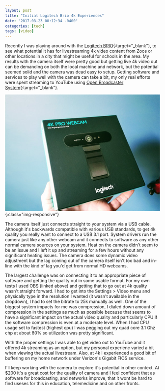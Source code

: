 ```yaml
---
layout: post
title: "Initial Logitech Brio 4k Experiences"
date: "2017-08-23 00:12:34 -0400"
categories: [tech]
tags: [video]
---
```

Recently I was playing around with the [Logitech BRIO](http://www.logitech.com/en-us/product/brio){:target="_blank"}, to see what potential it has for livestreaming 4k video content from Zoos or other locations in a city that might be useful for schools in the area.   My results with the camera itself were pretty good but getting live 4k video out can be demanding on both the local machine and network, but the potential seemed solid and the camera was dead easy to setup.  Getting software and services to play well with the camera can take a bit, my only real efforts were spent streaming to YouTube using [Open Broadcaster System](https://obsproject.com/){:target="_blank"}.

![logitech biro camera](/assets/images/20170731_logitechbrio.jpg){:class="img-responsive"}

The camera itself just connects straight to your system via a USB cable. Although it's backwards compatible with various USB standards, to get 4k quality you really want to connect to a USB 3.1 port. System drivers run the camera just like any other webcam and it connects to software as any other normal camera sources on your system.  Heat on the camera didn't seem to be an issue and I left it up and streaming for a few hours without any significant heating issues.  The camera does some dynamic video adjustment but the lag coming out of the camera itself isn't too bad and in-line with the kind of lag you'd get from normal HD webcams.

The largest challenge was on connecting it to an appropriate piece of software and getting the quality out in some usable format.  For my own tests I used OBS (linked above) and getting that to go out at 4k quality wasn't straight forward.  I had to get into the Settings > Video menu and physically type in the resolution I wanted (it wasn't available in the dropdown), I had to set the bitrate to 25k manually as well.  One of the biggest system impacts for me was compression, I dialed down amount of compression in the settings as much as possible because that seems to have a significant impact on the actual video quality and particularly CPU if the software compression is even at a moderate level.  When I had CPU usage set to fastest (highest cpu) I was pegging out my quad core 3.1 Ghz chp at about 80% so utilization was pretty significant.

With the proper settings I was able to get video out to YouTube and it offered 4k streaming as an option, but my personal experienc varied a bit when viewing the actual livestream.  Also, at 4k I experienced a good bit of buffering on my home network under Verizon's Gigabit FIOS service.

I'll keep working with the camera to explore it's potential in other context.  At $200 it's a great cost for the quality of camera and I feel confident that as software for broadcasting, and networks improve, that it wont be hard to find useses for this in education, telemedicine and on other fronts.